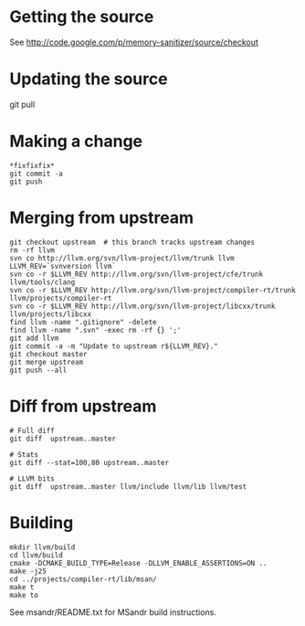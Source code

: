# Getting the source

See http://code.google.com/p/memory-sanitizer/source/checkout

# Updating the source

git pull

# Making a change

```
*fixfixfix*
git commit -a
git push
```

# Merging from upstream

```
git checkout upstream  # this branch tracks upstream changes
rm -rf llvm
svn co http://llvm.org/svn/llvm-project/llvm/trunk llvm
LLVM_REV=`svnversion llvm`
svn co -r $LLVM_REV http://llvm.org/svn/llvm-project/cfe/trunk llvm/tools/clang
svn co -r $LLVM_REV http://llvm.org/svn/llvm-project/compiler-rt/trunk llvm/projects/compiler-rt
svn co -r $LLVM_REV http://llvm.org/svn/llvm-project/libcxx/trunk llvm/projects/libcxx
find llvm -name ".gitignore" -delete
find llvm -name ".svn" -exec rm -rf {} ';'
git add llvm
git commit -a -m "Update to upstream r${LLVM_REV}."
git checkout master
git merge upstream
git push --all
```

# Diff from upstream

```
# Full diff
git diff  upstream..master

# Stats
git diff --stat=100,80 upstream..master

# LLVM bits
git diff  upstream..master llvm/include llvm/lib llvm/test
```

# Building
```
mkdir llvm/build
cd llvm/build
cmake -DCMAKE_BUILD_TYPE=Release -DLLVM_ENABLE_ASSERTIONS=ON ..
make -j25
cd ../projects/compiler-rt/lib/msan/
make t
make to
```
See msandr/README.txt for MSandr build instructions.